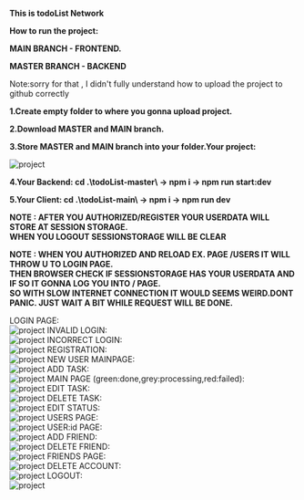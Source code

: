 <strong>This is todoList Network</strong>

<strong>How to run the project:</strong>
<strong><p>MAIN BRANCH - FRONTEND.</p></strong>
<strong><p>MASTER BRANCH - BACKEND</p></strong>
<p>Note:sorry for that , I didn't fully understand how to upload the project to github correctly</p>
<strong><p>1.Create empty folder to where you gonna upload project.</p></strong>
<strong><p>2.Download MASTER and MAIN branch.</p></strong>
<strong><p>3.Store MASTER and MAIN branch into your folder.Your project:</p></strong>

![project](https://github.com/MemeBelarusGuy/todoList/blob/main/img/project.png)
<strong><p>4.Your Backend: cd .\todoList-master\ -> npm i -> npm run start:dev</p></strong>
<strong><p>5.Your Client: cd .\todoList-main\ -> npm i -> npm run dev</p></strong>

<strong><p>NOTE : AFTER YOU AUTHORIZED/REGISTER YOUR USERDATA WILL STORE AT SESSION STORAGE.<br>
WHEN YOU LOGOUT SESSIONSTORAGE WILL BE CLEAR</p></strong>
<strong><p>NOTE : WHEN YOU AUTHORIZED AND RELOAD EX. PAGE /USERS IT WILL THROW U TO LOGIN PAGE.<br>
THEN BROWSER CHECK IF SESSIONSTORAGE HAS YOUR USERDATA AND IF SO IT GONNA LOG YOU INTO / PAGE.<br>
SO WITH SLOW INTERNET CONNECTION IT WOULD SEEMS WEIRD.DONT PANIC. JUST WAIT A BIT WHILE REQUEST WILL BE DONE.</p></strong>

LOGIN PAGE:<br>
![project](https://github.com/MemeBelarusGuy/todoList/blob/main/img/login.png)
INVALID LOGIN:<br>
![project](https://github.com/MemeBelarusGuy/todoList/blob/main/img/invalid_login.png)
INCORRECT LOGIN:<br>
![project](https://github.com/MemeBelarusGuy/todoList/blob/main/img/incorrect_login.png)
REGISTRATION:<br>
![project](https://github.com/MemeBelarusGuy/todoList/blob/main/img/user_exist.png)
NEW USER MAINPAGE:<br>
![project](https://github.com/MemeBelarusGuy/todoList/blob/main/img/mainPage_new.png)
ADD TASK:<br>
![project](https://github.com/MemeBelarusGuy/todoList/blob/main/img/addTask.png)
MAIN PAGE (green:done,grey:processing,red:failed):<br>
![project](https://github.com/MemeBelarusGuy/todoList/blob/main/img/primeTasks.png)
EDIT TASK:<br>
![project](https://github.com/MemeBelarusGuy/todoList/blob/main/img/onEditTask.png)
DELETE TASK:<br>
![project](https://github.com/MemeBelarusGuy/todoList/blob/main/img/taskDeleted.png)
EDIT STATUS:<br>
![project](https://github.com/MemeBelarusGuy/todoList/blob/main/img/editStatus.png)
USERS PAGE:<br>
![project](https://github.com/MemeBelarusGuy/todoList/blob/main/img/users.png)
USER:id PAGE:<br>
![project](https://github.com/MemeBelarusGuy/todoList/blob/main/img/user.png)
ADD FRIEND:<br>
![project](https://github.com/MemeBelarusGuy/todoList/blob/main/img/addFriend.png)
DELETE FRIEND:<br>
![project](https://github.com/MemeBelarusGuy/todoList/blob/main/img/deleteFriend.png)
FRIENDS PAGE:<br>
![project](https://github.com/MemeBelarusGuy/todoList/blob/main/img/friends.png)
DELETE ACCOUNT:<br>
![project](https://github.com/MemeBelarusGuy/todoList/blob/main/img/deleteAccount.png)
LOGOUT:<br>
![project](https://github.com/MemeBelarusGuy/todoList/blob/main/img/logout.png)
